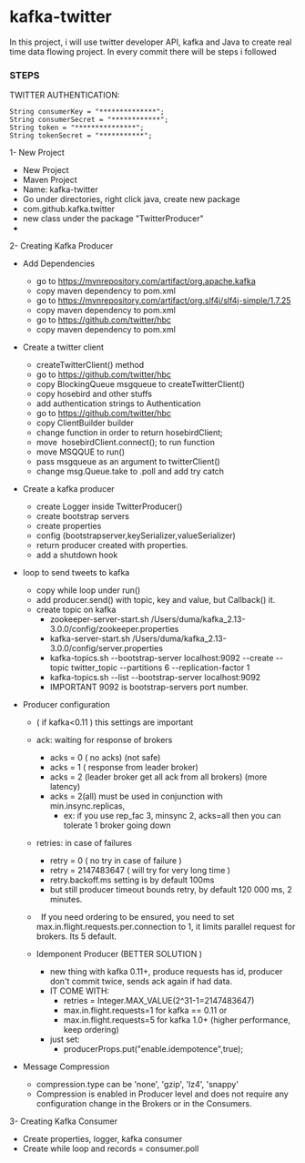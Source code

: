 # kafka-twitter
In this project, i will use twitter developer API, kafka and Java to create real time data flowing project.
In every commit there will be steps i followed



### STEPS

TWITTER AUTHENTICATION:

```
String consumerKey = "**************";
String consumerSecret = "************";
String token = "***************";
String tokenSecret = "***********";
```


1- New Project
- New Project
- Maven Project
- Name: kafka-twitter
- Go under directories, right click java, create new package
- com.github.kafka.twitter
- new class under the package "TwitterProducer"
- 
2- Creating Kafka Producer

-  Add Dependencies
	- go to https://mvnrepository.com/artifact/org.apache.kafka
	- copy maven dependency to pom.xml
	- go to https://mvnrepository.com/artifact/org.slf4j/slf4j-simple/1.7.25
	- copy maven dependency to pom.xml
	- go to https://github.com/twitter/hbc
	- copy maven dependency to pom.xml
	  
- Create a twitter client
	- createTwitterClient() method
	- go to https://github.com/twitter/hbc
	- copy BlockingQueue msgqueue to createTwitterClient()
	- copy hosebird and other stuffs
	- add authentication strings to Authentication
	- go to https://github.com/twitter/hbc
	- copy ClientBuilder builder
	- change function in order to return hosebirdClient;
	- move  hosebirdClient.connect(); to run function
	-  move MSQQUE to run()
	- pass msgqueue as an argument to twitterClient()
	- change msg.Queue.take to .poll and add try catch
	  
- Create a kafka producer
	- create Logger inside TwitterProducer()
	- create bootstrap servers
	- create properties
	- config (bootstrapserver,keySerializer,valueSerializer)
	- return producer created with properties.
	- add a shutdown hook
	
- loop to send tweets to kafka
	- copy while loop under run()
	- add producer.send() with topic, key and value, but Callback() it.
	- create topic on kafka
		- zookeeper-server-start.sh /Users/duma/kafka_2.13-3.0.0/config/zookeeper.properties
		- kafka-server-start.sh /Users/duma/kafka_2.13-3.0.0/config/server.properties
		- kafka-topics.sh --bootstrap-server localhost:9092 --create --topic twitter_topic --partitions 6 --replication-factor 1
		- kafka-topics.sh --list --bootstrap-server localhost:9092
		- IMPORTANT 9092 is bootstrap-servers port number.
- Producer configuration
	- ( if kafka<0.11 ) this settings are important
	- ack: waiting for response of brokers
		- acks = 0 ( no acks) (not safe)
		- acks = 1 ( response from leader broker)
		- acks = 2 (leader broker get all ack from all brokers) (more latency)
		- acks = 2(all) must be used in conjunction with min.insync.replicas, 
			- ex: if you use rep_fac 3, minsync 2, acks=all then you can tolerate 1 broker going down
	- retries: in case of failures
		- retry = 0 ( no try in case of failure )
		- retry = 2147483647 ( will try for very long time )
		- retry.backoff.ms setting is by default 100ms
		- but still producer timeout bounds retry, by default 120 000 ms, 2 minutes.
	-   If you need ordering to be ensured, you need to set max.in.flight.requests.per.connection to 1, it limits parallel request for brokers. Its 5 default. 
	  
	- Idemponent Producer (BETTER SOLUTION ) 
		- new thing with kafka 0.11+, produce requests has id, producer don't commit twice, sends ack again if had data.
		- IT COME WITH:
			- retries = Integer.MAX_VALUE(2^31-1=2147483647)
			- max.in.flight.requests=1 for kafka == 0.11 or
			- max.in.flight.requests=5 for kafka 1.0+ (higher performance, keep ordering)
		- just set:
			- producerProps.put("enable.idempotence",true);
- Message Compression
	- compression.type can be 'none', 'gzip', 'lz4', 'snappy'
	- Compression is enabled in Producer level and does not require any configuration change in the Brokers or in the Consumers.

3- Creating Kafka Consumer

- Create properties,  logger, kafka consumer
- Create while loop and records = consumer.poll
